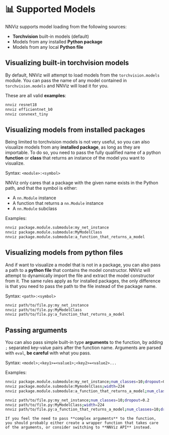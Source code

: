 # 📊 Supported Models

NNViz supports model loading from the following sources:

- **Torchvision** built-in models (default)
- Models from any installed **Python package**
- Models from any local **Python file**

## Visualizing built-in torchvision models

By default, NNViz will attempt to load models from the `torchvision.models` module. You can pass the name of any model contained in `torchvision.models` and NNViz will load it for you. 

These are all valid **examples**:
```bash
nnviz resnet18
nnviz efficientnet_b0
nnviz convnext_tiny
```

## Visualizing models from installed packages

Being limited to torchvision models is not very useful, so you can also visualize models from any **installed package**, as long as they are importable. To do so, you need to pass the fully qualified name of a python **function** or **class** that returns an instance of the model you want to visualize.

Syntax: `<module>:<symbol>`

NNViz only cares that a package with the given name exists in the Python path, and that the symbol is either:
- A `nn.Module` instance
- A function that returns a `nn.Module` instance
- A `nn.Module` subclass

Examples:
```bash
nnviz package.module.submodule:my_net_instance
nnviz package.module.submodule:MyModelClass
nnviz package.module.submodule:a_function_that_returns_a_model
```

## Visualizing models from python files

And if want to visualize a model that is not in a package, you can also pass a path to a **python file** that contains the model constructor. NNViz will attempt to dynamically import the file and extract the model constructor from it.
The same rules apply as for installed packages, the only difference is that you need to pass the path to the file instead of the package name.

Syntax: `<path>:<symbol>`

```bash
nnviz path/to/file.py:my_net_instance
nnviz path/to/file.py:MyModelClass
nnviz path/to/file.py:a_function_that_returns_a_model
```

## Passing arguments

You can also pass simple built-in type **arguments** to the function, by adding `;` separated key-value pairs after the function name. Arguments are parsed with `eval`, **be careful** with what you pass.

Syntax: `<model>;<key1>=<value1>;<key2>=<value2>...`

Examples:
```bash
nnviz package.module.submodule:my_net_instance;num_classes=10;dropout=0.2
nnviz package.module.submodule:MymodelClass;width=224
nnviz package.module.submodule:a_function_that_returns_a_model;num_classes=10;dropout=0.2

nnviz path/to/file.py:my_net_instance;num_classes=10;dropout=0.2
nnviz path/to/file.py:MyModelClass;width=224
nnviz path/to/file.py:a_function_that_returns_a_model;num_classes=10;dropout=0.2
```

```{Warning}
If you feel the need to pass **complex arguments** to the function, you should probably either create a wrapper function that takes care of the arguments, or consider switching to **NNViz API** instead.
```
